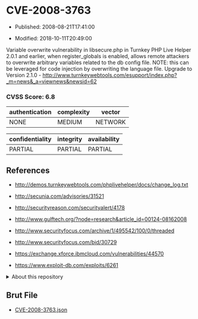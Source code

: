 # CVE-2008-3763

- Published: 2008-08-21T17:41:00

- Modified: 2018-10-11T20:49:00

Variable overwrite vulnerability in libsecure.php in Turnkey PHP Live Helper 2.0.1 and earlier, when register_globals is enabled, allows remote attackers to overwrite arbitrary variables related to the db config file.  NOTE: this can be leveraged for code injection by overwriting the language file. Upgrade to Version 2.1.0 - http://www.turnkeywebtools.com/esupport/index.php?_m=news&_a=viewnews&newsid=62

### CVSS Score: **6.8**

| authentication | complexity | vector |
| --- | --- | --- |
| NONE | MEDIUM | NETWORK |

| confidentiality | integrity | availability |
| --- | --- | --- |
| PARTIAL | PARTIAL | PARTIAL |

## References

* http://demos.turnkeywebtools.com/phplivehelper/docs/change_log.txt

* http://secunia.com/advisories/31521

* http://securityreason.com/securityalert/4178

* http://www.gulftech.org/?node=research&article_id=00124-08162008

* http://www.securityfocus.com/archive/1/495542/100/0/threaded

* http://www.securityfocus.com/bid/30729

* https://exchange.xforce.ibmcloud.com/vulnerabilities/44570

* https://www.exploit-db.com/exploits/6261

<details>
<summary>About this repository</summary> 

  This repository is part of the project [Live Hack CVE](https://github.com/Live-Hack-CVE). Main website can be found [www.live-hack.org](https://www.live-hack.org) 
  
  Made by [Sn0wAlice](https://github.com/Sn0wAlice) for the people that care about security and need to have a feed of the latest CVEs. Hope you enjoy it, don't forget to star the repo and follow me on [Twitter](https://twitter.com/Sn0wAlice) and [Github](https://github.com/Sn0wAlice). And that is my [personnal website](https://www.alice-snow.me/)

  - [Home Page](https://github.com/Live-Hack-CVE)
  - [Framework](https://github.com/Live-Hack-CVE/cve-framework)
  - [CVE database](https://github.com/Live-Hack-CVE/full_database)
  - [Changelog](https://github.com/Live-Hack-CVE/Changelog)
</details>

## Brut File

* [CVE-2008-3763.json](https://raw.githubusercontent.com/Live-Hack-CVE/full_database/main/cves/2008/CVE-2008-3763.json)

